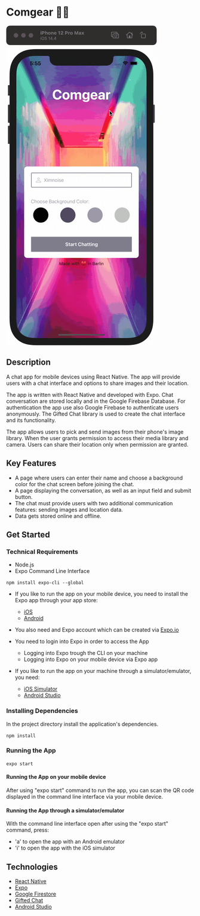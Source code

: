 # Comgear 💬📱

![](/comgear-showcase.gif)

## Description

A chat app for mobile devices using React Native. The app will provide users with a chat interface and options to share images and their location.

The app is written with React Native and developed with Expo. Chat conversation are stored locally and in the Google Firebase Database. For authentication the app use also Google Firebase to authenticate users anonymously. The Gifted Chat library is used to create the chat interface and its functionality.

The app allows users to pick and send images from their phone's image library. When the user grants permission to access their media library and camera. Users can share their location only when permission are granted.

## Key Features

- A page where users can enter their name and choose a background color for the chat screen before joining the chat.
- A page displaying the conversation, as well as an input field and submit button.
- The chat must provide users with two additional communication features: sending images and location data.
- Data gets stored online and offline.

## Get Started

### Technical Requirements

- Node.js
- Expo Command Line Interface

```
npm install expo-cli --global
```

- If you like to run the app on your mobile device, you need to install the Expo app through your app store:

  - [iOS](https://apps.apple.com/app/apple-store/id982107779)
  - [Android](https://play.google.com/store/apps/details?id=host.exp.exponent&referrer=www)

- You also need and Expo account which can be created via [Expo.io](https://expo.io)
- You need to login into Expo in order to access the App

  - Logging into Expo trough the CLI on your machine
  - Logging into Expo on your mobile device via Expo app

- If you like to run the app on your machine through a simulator/emulator, you need:
  - [iOS Simulator](https://docs.expo.io/workflow/ios-simulator/)
  - [Android Studio](https://docs.expo.io/workflow/android-studio-emulator/)

### Installing Dependencies

In the project directory install the application's dependencies.

```
npm install
```

### Running the App

```
expo start
```

#### Running the App on your mobile device

After using "expo start" command to run the app, you can scan the QR code displayed in the command line interface via your mobile device.

#### Running the App through a simulator/emulator

With the command line interface open after using the "expo start" command, press:
  - 'a' to open the app with an Android emulator
  - 'i' to open the app with the iOS simulator


## Technologies

- [React Native](https://reactnative.dev)
- [Expo](https://expo.io)
- [Google Firestore](https://firebase.google.com)
- [Gifted Chat](https://github.com/FaridSafi/react-native-gifted-chat)
- [Android Studio](https://developer.android.com/studio)